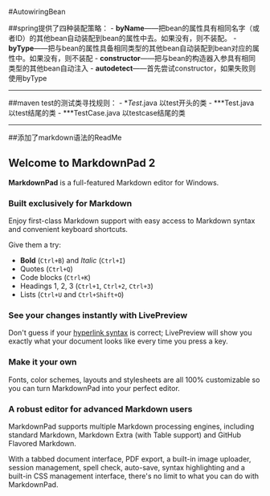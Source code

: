 #AutowiringBean


##spring提供了四种装配策略：
	- **byName**——把bean的属性具有相同名字（或者ID）的其他bean自动装配到bean的属性中去。如果没有，则不装配。
	- **byType**——把与bean的属性具备相同类型的其他bean自动装配到bean对应的属性中。如果没有，则不装配
	- **constructor**——把与bean的构造器入参具有相同类型的其他bean自动注入
	- **autodetect**——首先尝试constructor，如果失败则使用byType
* * *
##maven test的测试类寻找规则：
	- **Test*.java 以test开头的类
	- **\*Test.java 以test结尾的类
	- **\*TestCase.java 以testcase结尾的类

* * *
##添加了markdown语法的ReadMe

## Welcome to MarkdownPad 2 ##

**MarkdownPad** is a full-featured Markdown editor for Windows.

### Built exclusively for Markdown ###

Enjoy first-class Markdown support with easy access to  Markdown syntax and convenient keyboard shortcuts.

Give them a try:

- **Bold** (`Ctrl+B`) and *Italic* (`Ctrl+I`)
- Quotes (`Ctrl+Q`)
- Code blocks (`Ctrl+K`)
- Headings 1, 2, 3 (`Ctrl+1`, `Ctrl+2`, `Ctrl+3`)
- Lists (`Ctrl+U` and `Ctrl+Shift+O`)

### See your changes instantly with LivePreview ###

Don't guess if your [hyperlink syntax](http://markdownpad.com) is correct; LivePreview will show you exactly what your document looks like every time you press a key.

### Make it your own ###

Fonts, color schemes, layouts and stylesheets are all 100% customizable so you can turn MarkdownPad into your perfect editor.

### A robust editor for advanced Markdown users ###

MarkdownPad supports multiple Markdown processing engines, including standard Markdown, Markdown Extra (with Table support) and GitHub Flavored Markdown.

With a tabbed document interface, PDF export, a built-in image uploader, session management, spell check, auto-save, syntax highlighting and a built-in CSS management interface, there's no limit to what you can do with MarkdownPad.
